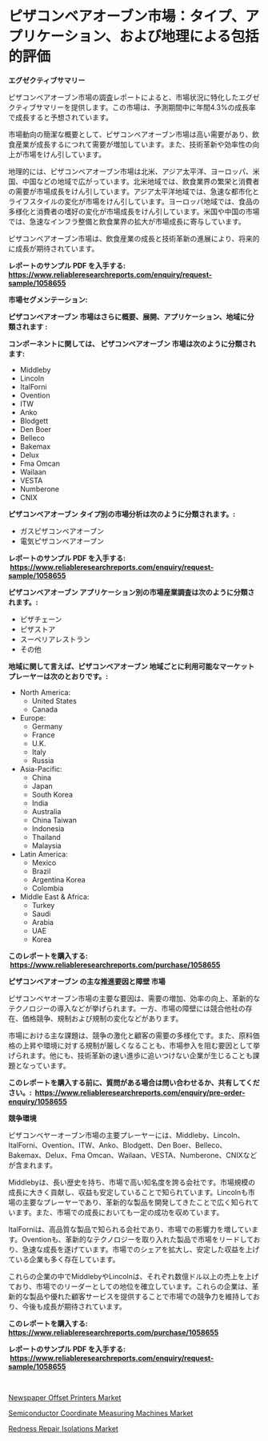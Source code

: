 <p><h1>ピザコンベアオーブン市場：タイプ、アプリケーション、および地理による包括的評価</h1></p><p><strong>エグゼクティブサマリー</strong></p>
<p><p>ピザコンベアオーブン市場の調査レポートによると、市場状況に特化したエグゼクティブサマリーを提供します。この市場は、予測期間中に年間4.3%の成長率で成長すると予想されています。</p><p>市場動向の簡潔な概要として、ピザコンベアオーブン市場は高い需要があり、飲食産業が成長するにつれて需要が増加しています。また、技術革新や効率性の向上が市場をけん引しています。</p><p>地理的には、ピザコンベアオーブン市場は北米、アジア太平洋、ヨーロッパ、米国、中国などの地域で広がっています。北米地域では、飲食業界の繁栄と消費者の需要が市場成長をけん引しています。アジア太平洋地域では、急速な都市化とライフスタイルの変化が市場をけん引しています。ヨーロッパ地域では、食品の多様化と消費者の嗜好の変化が市場成長をけん引しています。米国や中国の市場では、急速なインフラ整備と飲食業界の拡大が市場成長に寄与しています。</p><p>ピザコンベアオーブン市場は、飲食産業の成長と技術革新の進展により、将来的に成長が期待されています。</p></p>
<p><strong>レポートのサンプル PDF を入手する: <a href="https://www.reliableresearchreports.com/enquiry/request-sample/1058655">https://www.reliableresearchreports.com/enquiry/request-sample/1058655</a></strong></p>
<p><strong>市場セグメンテーション:</strong></p>
<p><strong> ピザコンベアオーブン 市場はさらに概要、展開、アプリケーション、地域に分類されます :</strong></p>
<p><strong>コンポーネントに関しては、 ピザコンベアオーブン 市場は次のように分類されます: &nbsp;</strong></p>
<p><ul><li>Middleby</li><li>Lincoln</li><li>ItalForni</li><li>Ovention</li><li>ITW</li><li>Anko</li><li>Blodgett</li><li>Den Boer</li><li>Belleco</li><li>Bakemax</li><li>Delux</li><li>Fma Omcan</li><li>Wailaan</li><li>VESTA</li><li>Numberone</li><li>CNIX</li></ul></p>
<p><strong> ピザコンベアオーブン タイプ別の市場分析は次のように分類されます。:</strong></p>
<p><ul><li>ガスピザコンベアオーブン</li><li>電気ピザコンベアオーブン</li></ul></p>
<p><strong>レポートのサンプル PDF を入手する: &nbsp;<a href="https://www.reliableresearchreports.com/enquiry/request-sample/1058655">https://www.reliableresearchreports.com/enquiry/request-sample/1058655</a></strong></p>
<p><strong> ピザコンベアオーブン アプリケーション別の市場産業調査は次のように分類されます。:</strong></p>
<p><ul><li>ピザチェーン</li><li>ピザストア</li><li>スーペリアレストラン</li><li>その他</li></ul></p>
<p><strong>地域に関して言えば、ピザコンベアオーブン 地域ごとに利用可能なマーケットプレーヤーは次のとおりです。:</strong></p>
<p><ul>
    <li>
        North America:
        <ul>
            <li>United States</li>
            <li>Canada</li>
        </ul>
    </li>
    <li>
        Europe:
        <ul>
            <li>Germany</li>
            <li>France</li>
            <li>U.K.</li>
            <li>Italy</li>
            <li>Russia</li>
        </ul>
    </li>
    <li>
        Asia-Pacific:
        <ul>
            <li>China</li>
            <li>Japan</li>
            <li>South Korea</li>
            <li>India</li>
            <li>Australia</li>
            <li>China Taiwan</li>
            <li>Indonesia</li>
            <li>Thailand</li>
            <li>Malaysia</li>
        </ul>
    </li>
    <li>
        Latin America:
        <ul>
            <li>Mexico</li>
            <li>Brazil</li>
            <li>Argentina Korea</li>
            <li>Colombia</li>
        </ul>
    </li>
    <li>
        Middle East & Africa:
        <ul>
            <li>Turkey</li>
            <li>Saudi</li>
            <li>Arabia</li>
            <li>UAE</li>
            <li>Korea</li>
        </ul>
    </li>
    </ul></p>
<p><strong>このレポートを購入する: &nbsp;<a href="https://www.reliableresearchreports.com/purchase/1058655">https://www.reliableresearchreports.com/purchase/1058655</a></strong></p>
<p><strong>ピザコンベアオーブン の主な推進要因と障壁 市場</strong></p>
<p><p>ピザコンベヤオーブン市場の主要な要因は、需要の増加、効率の向上、革新的なテクノロジーの導入などが挙げられます。一方、市場の障壁には競合他社の存在、価格競争、規制および規制の変化などがあります。</p><p>市場における主な課題は、競争の激化と顧客の需要の多様化です。また、原料価格の上昇や環境に対する規制が厳しくなることも、市場参入を阻む要因として挙げられます。他にも、技術革新の速い進歩に追いつけない企業が生じることも課題となっています。</p></p>
<p><strong>このレポートを購入する前に、質問がある場合は問い合わせるか、共有してください。:&nbsp; <a href="https://www.reliableresearchreports.com/enquiry/pre-order-enquiry/1058655">https://www.reliableresearchreports.com/enquiry/pre-order-enquiry/1058655</a></strong></p>
<p><strong>競争環境</strong></p>
<p><p>ピザコンベヤーオーブン市場の主要プレーヤーには、Middleby、Lincoln、ItalForni、Ovention、ITW、Anko、Blodgett、Den Boer、Belleco、Bakemax、Delux、Fma Omcan、Wailaan、VESTA、Numberone、CNIXなどが含まれます。</p><p>Middlebyは、長い歴史を持ち、市場で高い知名度を誇る会社です。市場規模の成長に大きく貢献し、収益も安定していることで知られています。Lincolnも市場の主要なプレーヤーであり、革新的な製品を開発してきたことで広く知られています。また、市場での成長においても一定の成功を収めています。</p><p>ItalForniは、高品質な製品で知られる会社であり、市場での影響力を増しています。Oventionも、革新的なテクノロジーを取り入れた製品で市場をリードしており、急速な成長を遂げています。市場でのシェアを拡大し、安定した収益を上げている企業も多く存在しています。</p><p>これらの企業の中でMiddlebyやLincolnは、それぞれ数億ドル以上の売上を上げており、市場でのリーダーとしての地位を確立しています。これらの企業は、革新的な製品や優れた顧客サービスを提供することで市場での競争力を維持しており、今後も成長が期待されています。</p></p>
<p><strong>このレポートを購入する: &nbsp; <a href="https://www.reliableresearchreports.com/purchase/1058655">https://www.reliableresearchreports.com/purchase/1058655</a></strong></p>
<p><strong>レポートのサンプル PDF を入手する: &nbsp;<a href="https://www.reliableresearchreports.com/enquiry/request-sample/1058655">https://www.reliableresearchreports.com/enquiry/request-sample/1058655</a></strong><strong></strong></p>
<p>&nbsp;</p>
<p><p><a href="https://view.publitas.com/reportprime-1/newspaper-offset-printers-market-offers-provide-insightful-data-for-the-time-period-from-2023-to-2030-and-also-provide-analysis-based-on-application-type-and-region/">Newspaper Offset Printers Market</a></p><p><a href="https://view.publitas.com/reportprime-1/semiconductor-coordinate-measuring-machines-market-a-comprehensive-report-of-its-market-share-growth-trends-2023-2030/">Semiconductor Coordinate Measuring Machines Market</a></p><p><a href="https://view.publitas.com/reportprime-1/redness-repair-isolations-market-size-market-trends-and-growth-outlook-forecasted-for-period-from-2023-to-2030/">Redness Repair Isolations Market</a></p></p>